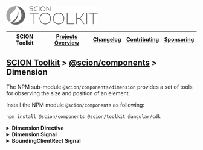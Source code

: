 <a href="/README.md"><img src="/resources/branding/scion-toolkit-banner.svg" height="50" alt="SCION Toolkit"></a>

| SCION Toolkit | [Projects Overview][menu-projects-overview] | [Changelog][menu-changelog] | [Contributing][menu-contributing] | [Sponsoring][menu-sponsoring] |  
| --- | --- | --- | --- | --- |

## [SCION Toolkit][menu-home] > [@scion/components][link-scion-components] > Dimension

The NPM sub-module `@scion/components/dimension` provides a set of tools for observing the size and position of an element.

Install the NPM module `@scion/components` as following:

```
npm install @scion/components @scion/toolkit @angular/cdk
```

<details>
  <summary><strong>Dimension Directive</strong></summary>

Directive to observe the size of an element in the HTML template.

1. Import `SciDimensionDirective`.

   ```ts
   import {SciDimensionDirective} from '@scion/components/dimension';

   @Component({
     // other metadata skipped
     standalone: true,
     imports: [SciDimensionDirective]
   })
   export class YourComponent {
   }
   ```

1. Add `sciDimension` directive to an element in the template.

   ```html
   <div sciDimension (sciDimensionChange)="onDimensionChange($event)"></div>
   ```

1. Add method to be notified about size changes of the element.
   ```ts
   public onDimensionChange(dimension: SciDimension): void {
     console.log(dimension);
   }
   ```

The directive can be configured with `emitOutsideAngular` to control whether to emit inside or outside the Angular zone. Defaults to `false`.

</details>

<details>
  <summary><strong><a id="dimension-signal"></a>Dimension Signal</strong></summary>

Signal to observe the size of an element.

The signal subscribes to the native [`ResizeObserver`](https://developer.mozilla.org/en-US/docs/Web/API/ResizeObserver) to monitor element size changes. Destroying the injection context will unsubscribe the observer.


```ts
import {dimension} from '@scion/components/dimension';

const element: HTMLElement = ...;
const size = dimension(element);

console.log(size());
```

- The function must be called within an injection context or an injector provided. Destroying the injector will unsubscribe the signal.
- The function must not be called within a reactive context to avoid repeated subscriptions.

**Example of observing the size of the component:**

```ts
import {Component, effect, ElementRef, inject} from '@angular/core';
import {dimension} from '@scion/components/dimension';

@Component({...})
class YourComponent {

   private host = inject(ElementRef<HTMLElement>);
   private dimension = dimension(this.host);

   constructor() {
     effect(() => console.log(this.dimension()));
   }
}
```

**Example of observing the size of a view child:**

The element can be passed as a signal, enabling observation of view children in the component constructor.

```ts
import {Component, effect, ElementRef, viewChild} from '@angular/core';
import {dimension} from '@scion/components/dimension';

@Component({...})
class YourComponent {

   private viewChild = viewChild<ElementRef<HTMLElement>>('view_child');
   private dimension = dimension(this.viewChild);

   constructor() {
     effect(() => console.log(this.dimension()));
   }
}
```

</details>

<details>
  <summary><strong>BoundingClientRect Signal</strong></summary>

Signal to observe the bounding box of an element.

The [bounding box](https://developer.mozilla.org/en-US/docs/Web/API/Element/getBoundingClientRect) includes the element's position relative to the top-left of the viewport and its size.


```ts
import {boundingClientRect} from '@scion/components/dimension';

const element: HTMLElement = ...;
const boundingBox = boundingClientRect(element);

console.log(boundingBox());
```

- The function must be called within an injection context or an injector provided. Destroying the injector will unsubscribe the signal.
- The function must not be called within a reactive context to avoid repeated subscriptions.
- The element and the document root (`<html>`) must be positioned `relative` or `absolute`. If not, a warning is logged, and positioning changed to `relative`.

*Note:*
There is no native browser API to observe the position of an element. The observable uses [`IntersectionObserver`](https://developer.mozilla.org/en-US/docs/Web/API/Intersection_Observer_API) and [`ResizeObserver`](https://developer.mozilla.org/en-US/docs/Web/API/ResizeObserver) to detect position changes. For tracking only size changes, use [`Dimension`](#dimension-signal) signal instead.


**Example of observing the bounding box of the component:**

```ts
import {Component, effect, ElementRef, inject} from '@angular/core';
import {boundingClientRect} from '@scion/components/dimension';

@Component({...})
class YourComponent {

   private host = inject(ElementRef<HTMLElement>);
   private boundingBox = boundingClientRect(this.host);

   constructor() {
      effect(() => console.log(this.boundingBox()));
   }
}
```

**Example of observing the bounding box of a view child:**

The element can be passed as a signal, enabling observation of view children in the component constructor.

```ts
import {Component, effect, ElementRef, viewChild} from '@angular/core';
import {boundingClientRect} from '@scion/components/dimension';

@Component({...})
class YourComponent {

   private viewChild = viewChild<ElementRef<HTMLElement>>('view_child');
   private boundingBox = boundingClientRect(this.viewChild);

   constructor() {
      effect(() => console.log(this.boundingBox()));
   }
}
```

</details>


[menu-home]: /README.md
[menu-projects-overview]: /docs/site/projects-overview.md
[menu-changelog]: /docs/site/changelog.md
[menu-contributing]: /CONTRIBUTING.md
[menu-sponsoring]: /docs/site/sponsoring.md

[link-scion-components]: /docs/site/scion-components.md
